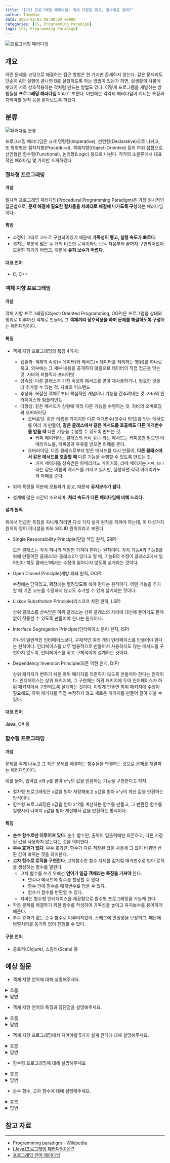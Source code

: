 ```yaml
---
title: "[CS] 프로그래밍 패러다임: 객체 지향은 뭐고, 함수형은 뭔데?"
author: TaemHam
date: 2023-02-03 09:00:00 +0900
categories: [CS, Programming Paradigm]
tags: [CS, Programming Paradigm]
---
```


![프로그래밍 패러다임](https://blog.kakaocdn.net/dn/EjKha/btqUeXDkUpM/54da0e07OWNO5ANhz5Vsu1/img.png)

## 개요

어떤 문제를 코딩으로 해결하는 접근 방법은 한 가지만 존재하지 않는다. 같은 문제라도 단순히 A의 실행이 끝나면 B를 실행하도록 하는 방법이 있는가 하면, 실생활의 사물에 빗대어 서로 상호작용하는 것처럼 만드는 방법도 있다. 이렇게 프로그램을 개발하는 방법들을 **프로그래밍 패러다임** 이라고 부른다. 이번에는 각각의 패러다임이 지니는 특징과 지켜야할 원칙 등을 알아보도록 하겠다. 

## 분류

![패러다임 분류](https://img1.daumcdn.net/thumb/R1280x0/?scode=mtistory2&fname=https%3A%2F%2Fblog.kakaocdn.net%2Fdn%2FLbA8W%2FbtrBC9HpI1U%2F3QCTbbTmf8HLLMn7zTz0eK%2Fimg.png)

프로그래밍 패러다임은 크게 명령형(Imperative), 선언형(Declarative)으로 나뉘고, 또 명령형은 절차지향(Procedural), 객체지향(Object-Oriented) 등의 하위 집합으로, 선언형은 함수형(Functional), 논리형(Logic) 등으로 나뉜다. 각각의 소분류에서 대표적인 패러다임 몇 가지만 소개하겠다.

### 절차형 프로그래밍

#### 개념

절차적 프로그래밍 패러다임(Procedural Programming Paradigm)은 가장 원시적인 접근법으로, **문제 해결에 필요한 절차들을 차례대로 해결해 나가도록 구성**하는 패러다임이다.

#### 특징

* 과정이 그대로 코드로 구현되어있기 때문에 **가독성이 좋고, 실행 속도가 빠르다**.
* 겹치는 부분이 많은 두 개의 비슷한 로직이라도 모두 처음부터 끝까지 구현되어있어 모듈화 하기가 어렵고, 때문에 **유지 보수가 어렵다**. 

#### 대표 언어

* C, C++

### 객체 지향 프로그래밍

#### 개념
객체 지향 프로그래밍(Object-Oriented Programming, OOP)은 프로그램을 상태와 행위로 이루어진 객체로 만들어, 그 **객체끼리 상호작용을 하며 문제를 해결하도록 구성**하는 패러다임이다.

#### 특징

* 객체 지향 프로그래밍의 특징 4가지:
    * 캡슐화: 객체의 속성(= 데이터)와 메서드(= 데이터를 처리하는 행위)를 하나로 묶고, 외부에는 그 세부 내용을 공개하지 않음으로 데이터의 직접 접근을 막는 것. 자바의 퍼블릭과 프라이빗
    * 상속성: 다른 클래스가 가진 속성와 메서드를 받아 재사용하거나, 필요한 것을 더 추가할 수 있는 것. 자바의 익스텐드
    * 추상화: 복잡한 객체로부터 핵심적인 개념이나 기능을 간추려내는 것. 자바의 인터페이스와 임플리먼트
    * 다형성: 같은 메서드가 상황에 따라 다른 기능을 수행하는 것. 자바의 오버로딩과 오버라이딩
        * 오버로딩: 같은 이름을 가지지만 다른 매개변수(갯수나 타입)를 받는 메서드를 여러 개 만들어, **같은 클래스에서 같은 메서드를 호출해도 다른 매개변수를 받을 때** 다른 기능을 수행할 수 있도록 만드는 것. 
            * 커피 메이커라는 클래스의 `커피_줘()` 라는 메서드는 커피콩만 받으면 아메리카노를, 커피콩과 우유를 받으면 라떼를 준다.
        * 오버라이딩: 다른 클래스로부터 받은 메서드를 다시 만들어, **다른 클래스에서 같은 메서드를 호출할 때** 다른 기능을 수행할 수 있도록 만드는 것. 
            * 커피 메이커를 상속받은 아메리카노 메이커와, 라떼 메이커는 `커피_줘()`라는 같은 이름의 메서드를 가지고 있지만, 실행하면 각각 아메리카노와 라떼를 준다.

* 위의 특징들 덕분에 모듈화가 쉽고, 때문에 **유지보수가 쉽다**.
* 설계에 많은 시간이 소요되며, **처리 속도가 다른 패러다임에 비해 느리다**.

#### 설계 원칙

위에서 언급한 특징을 지니게 하려면 다섯 가지 설계 원칙을 지켜야 하는데, 이 다섯가지 원칙의 영어 이니셜을 따와 SOLID 원칙이라고 부른다.

* Single Responsibility Principle(단일 책임 원칙, SRP)

    모든 클래스는 각각 하나의 책임만 가져야 한다는 원칙이다. 각각 기능A와 기능B를 위해 만들어진 클래스1과 클래스2가 있다고 할 때, 기능B의 수정이 클래스2에서 일어난다 해도 클래스1에서는 수정이 일어나지 않도록 설계하는 것이다.
* Open Closed Principle(개방 폐쇄 원칙, OCP)

    수정에는 닫혀있고, 확장에는 열려있도록 해야 한다는 원칙이다. 어떤 기능을 추가할 때 기존 코드를 수정하지 않고도 추가할 수 있게 설계하는 것이다.
* Liskov Substitution Principle(리스코프 치환 원칙, LSP)

    상위 클래스를 상속받은 하위 클래스는 상위 클래스의 자리에 대신해 들어가도 문제없이 작동할 수 있도록 만들어야 한다는 원칙이다. 
* Interface Segregation Principle(인터페이스 분리 원칙, ISP)

    하나의 일반적인 인터페이스보다, 구체적인 여러 개의 인터페이스를 만들어야 한다는 원칙이다. 인터페이스를 너무 범용적으로 만들어서 사용하지도 않는 메서드를 구현하지 않도록, 인터페이스를 작고 구체적이게 설계하는 것이다.
* Dependency Inversion Principle(의존 역전 원칙, DIP)

    상위 패키지가 변하기 쉬운 하위 패키지를 의존하지 않도록 만들어야 한다는 원칙이다. 인터페이스는 상위 패키지에, 그 구현체는 하위 패키지에 두어 인터페이스가 하위 패키지에서 구현되도록 설계하는 것이다. 이렇게 만들면 하위 패키지에 수정이 필요해도, 하위 패키지를 직접 수정하지 않고 새로운 패키지를 만들어 갈아 끼울 수 있다.

#### 대표 언어

**Java**, C# 등

### 함수형 프로그래밍

#### 개념

문제를 작게 나누고 그 작은 문제를 해결하는 함수들을 연결하는 것으로 문제를 해결하는 패러다임이다. 

예를 들어, 입력값 x와 y를 받아 x^y의 값을 반환하는 기능을 구현한다고 하자. 
* 절차형 프로그래밍은 x값을 받아 저장해놓고 y값을 받아 x^y의 계산 값을 반환하는 방식이다.
* 함수형 프로그래밍은 x값을 받아 x^?를 계산하는 함수를 만들고, 그 반환된 함수를 실행시켜 나머지 y값을 받아 계산해서 값을 반환하는 방식이다.

#### 특징

* **순수 함수로만 이루어져 있다**. 순수 함수란, 출력이 입출력에만 의존하고, 다른 저장된 값을 사용하지 않는다는 것을 의미한다.
* **부수 효과가 없다**. 부수 효과란, 함수가 다른 저장된 값을 사용해 그 값이 바뀌면 반환 값이 바뀌는 것을 의미한다.
* **고차 함수로 로직을 구현한다**. 고차함수란 함수 자체를 값처럼 매개변수로 받아 로직을 생성하는 함수를 말한다.
    * 고차 함수를 쓰기 위해선 **언어가 일급 객체라는 특징을 가져야** 한다.
        * 변수나 메서드에 함수를 할당할 수 있다.
        * 함수 안에 함수를 매개변수로 담을 수 있다.
        * 함수가 함수를 반환할 수 있다.
    * 자바는 함수형 인터페이스를 제공함으로 함수형 프로그래밍을 가능케 한다.
* 작은 문제를 해결하기 위한 함수를 작성하여 가독성을 높이고 유지보수를 용이하게 해준다.
* 부수 효과가 없는 순수 함수로 이루어져있어, 스레드에 안정성을 보장하고, 때문에 병렬처리를 동기화 없이 진행할 수 있다.


#### 구현 언어

* 클로저(Clojure), 스칼라(Scala) 등


## 예상 질문

* 객체 지향 언어에 대해 설명해주세요.

<details>
<summary>흐름</summary>

1. 객체 지향이 어떤 환경에서 사용되는 언어인지 설명

2. 해당 환경에 대해 설명
</details>

<details>
<summary>답변</summary>

1. 객체 지향 언어는 자바나 자바스크립트와 같이 객체 지향 프로그래밍 환경에서 사용되는 프로그램 언어를 말합니다.

2. 객체 지향 프로그래밍은 프로그래밍 방법론의 하나로, 프로그램을 속성과 행위로 이루어진 객체로 나눠 객체끼리 상호작용을 통해 문제를 해결해 나가도록 설계하는 방법입니다.
</details>


* 객체 지향 언어의 특징과 장단점을 설명해주세요.

<details>
<summary>흐름</summary>

1. 객체 지향 언어 특징 4가지 설명

2. 장점 설명

3. 단점 설명
</details>

<details>
<summary>답변</summary>

1. 객체 지향 프로그래밍의 특징으로는 캡슐화, 상속성, 추상화, 다형성이 있습니다. 캡슐화란 객체의 속성와 행위의 일부를 외부에 감추는 것이고, 상속성은 다른 객체의 속성과 행위를 받아와 사용하거나 재정의 함으로 재사용성을 높이는 것, 추상화란 복잡한 시스템으로부터 핵심적인 기능만 간추려내는 것, 그리고 다형성은 객체나 그 행위가 상황에 따라 다르게 동작하는 것입니다. 

2. 장점은 코드를 객체로 모듈화함으로 재사용이 쉽고, 따라서 생산성이 향상됩니다. 또, 캡슐화라는 특성 덕에 유지보수가 쉽습니다.

3. 하지만 단점은 설계에 시간이 오래 걸린다는 점, 또 처리 속도가 상대적으로 느리다는 점이 있습니다.
</details>


* 객체 지향 프로그래밍에서 지켜야할 5가지 설계 원칙에 대해 설명해주세요.
<details>
<summary>흐름</summary>

1. SOLID 원칙 설명

2. S 설명

3. O 설명

4. L 설명

5. I 설명

6. D 설명
</details>

<details>
<summary>답변</summary>

1. 객체 지향적으로 설계하려면 SOLID 원칙을 지켜야합니다. SOLID 원칙은 5가지 원칙의 앞글자를 따온 단어인데, 단일 책임 원칙, 개방 폐쇄 원칙, 리스코프 치환 원칙, 인터페이스 분리 원칙, 그리고 의존성 역전 원칙입니다.

2. 단일 책임 원칙은 하나의 클래스는 하나의 책임만 맡아, 수정이 일어나는 이유도 그 책임에 대한 것이어야 한다는 것입니다. 

3. 개방 폐쇄 원칙은 수정에는 닫혀있고, 확장에는 열려있어야 한다는 것입니다. 

4. 리스코프 치환 원칙은 상위 객체를 상속받은 하위 객체는 상위 객체 자리에 대신 들어가도 문제 없어야 한다는 것입니다. 

5. 인터페이스 분리 원칙은 하나의 범용적인 인터페이스를 만들어 쓸 데 없는 메서드를 구현시키는 것보다 작게 나뉜 구체적인 인터페이스를 사용하는게 더 낫다는 것입니다. 

6. 의존성 역전 원칙은 잘 변하지 않는 상위 객체는 변하기 쉬운 하위 객체에 의존하면 안된다는 것입니다. 
</details>


* 함수형 프로그래밍에 대해 설명해주세요

<details>
<summary>흐름</summary>

1. 패러다임 대분류 중 어느 것에 속하는지 설명

2. 프로그램 구현 방법에 대해 설명

3. 특징 설명

4. 장점 설명

5. 단점 설명
</details>

<details>
<summary>답변</summary>

1. 함수형 프로그래밍은 선언적 프로그래밍 패러다임에 속하는 방법론입니다.

2. 함수형 프로그래밍은 문제해결에 필요한 로직을 "순수 함수"라는 부수효과가 없는 작은 함수로 나눠 블록처럼 쌓아 구현하는 방식으로 설계합니다.

3. 함수형 프로그래밍은 함수가 함수를 매개변수로 받고 함수를 반환값으로 내보낼 수 있는 "고차 함수"를 통해 재사용성을 높입니다. 

4. 함수형 프로그래밍으로 설계된 함수는 외부에 영향을 받지 않으므로 동작을 예측하기 쉽고, 스레드끼리 상태를 공유하지 않아 동시성 프로그램을 작성하기 쉽습니다.
</details>


* 순수 함수, 고차 함수에 대해 설명해주세요.

<details>
<summary>흐름</summary>

1. 순수 함수 설명, 어떤 경우 순수 함수가 아닌지 설명

2. 고차 함수 설명, 고차 함수 제한 설명

</details>

<details>
<summary>답변</summary>

1. 순수 함수란 출력이 입력에만 의존하는 함수를 의미합니다. 만약 함수가 외부의 다른 변수를 사용해서 출력에 영향을 주면 순수 함수가 아닙니다.

2. 고차 함수는 함수가 함수를 매개 변수처럼 받아 사용하고, 또 반환값으로 함수를 내보낼 수 있는 함수를 의미합니다. 고차 함수를 사용하기 위해선 언어가 일급 객체라는 특성을 가지고 있어야 합니다.
</details>

## 참고 자료
***

* [Programming paradigm - Wikipedia](https://en.wikipedia.org/wiki/Programming_paradigm)
* [[Java]프로그래밍 패러다임이란?](https://woonys.tistory.com/m/entry/%ED%94%84%EB%A1%9C%EA%B7%B8%EB%9E%98%EB%B0%8D-%ED%8C%A8%EB%9F%AC%EB%8B%A4%EC%9E%84%EC%9D%B4%EB%9E%80)
* [프로그래밍 언어 패러다임](https://webstudynote.tistory.com/215)
